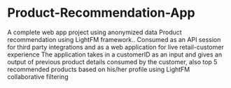 # Product-Recommendation-App
A complete web app project using anonymized data
Product recommendation using LightFM framework.. Consumed as an API session for third party integrations and as a web application for live retail-customer experience
The application takes in a customerID as an input and gives an output of previous product details consumed by the customer, also top 5 recommended products based on his/her profile using LightFM collaborative filtering
